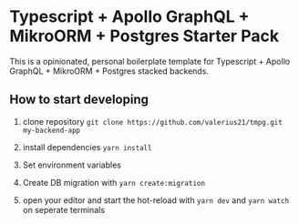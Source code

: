 # Typescript + Apollo GraphQL + MikroORM + Postgres Starter Pack

This is a opinionated, personal boilerplate template for Typescript + Apollo GraphQL + MikroORM + Postgres stacked backends.

## How to start developing

1. clone repository
`git clone https://github.com/valerius21/tmpg.git my-backend-app`

2. install dependencies
`yarn install`

3. Set environment variables

4. Create DB migration with `yarn create:migration`

5. open your editor and start the hot-reload with `yarn dev` and `yarn watch` on seperate terminals
